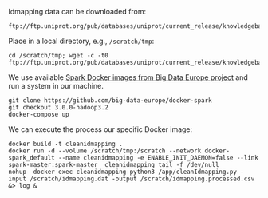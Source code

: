 Idmapping data can be downloaded from:

    ftp://ftp.uniprot.org/pub/databases/uniprot/current_release/knowledgebase/idmapping/idmapping.dat.gz

Place in a local directory, e.g., ```/scratch/tmp```:

    cd /scratch/tmp; wget -c -t0 ftp://ftp.uniprot.org/pub/databases/uniprot/current_release/knowledgebase/idmapping/idmapping.dat.gz

We use available [Spark Docker images from Big Data Europe project](https://github.com/big-data-europe/docker-spark) and run a system in our machine.

    git clone https://github.com/big-data-europe/docker-spark
    git checkout 3.0.0-hadoop3.2
    docker-compose up

We can execute the process our specific Docker image:

    docker build -t cleanidmapping .
    docker run -d --volume /scratch/tmp:/scratch --network docker-spark_default --name cleanidmapping -e ENABLE_INIT_DAEMON=false --link spark-master:spark-master  cleanidmapping tail -f /dev/null
    nohup  docker exec cleanidmapping python3 /app/cleanIdmapping.py -input /scratch/idmapping.dat -output /scratch/idmapping.processed.csv &> log & 


